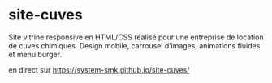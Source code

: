 # site-cuves
Site vitrine responsive en HTML/CSS réalisé pour une entreprise de location de cuves chimiques. Design mobile, carrousel d’images, animations fluides et menu burger.

en direct sur https://system-smk.github.io/site-cuves/
